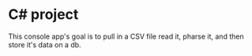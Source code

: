 # C# project

This console app's goal is to pull in a CSV file read it, pharse it, and then store it's data on a db.
